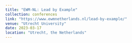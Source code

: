 ```yaml
---
title: "EWM-NL: Lead by Example"
collection: conferences
link: "https://www.ewmnetherlands.nl/lead-by-example/"
venue: "Utrecht University"
date: 2023-03-17
location: "Utrecht, the Netherlands"
---
```


